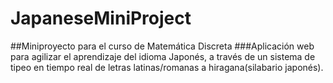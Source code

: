# JapaneseMiniProject

##Miniproyecto para el curso de Matemática Discreta
###Aplicación web para agilizar el aprendizaje del idioma Japonés, a través de un sistema de tipeo en tiempo real de letras latinas/romanas a hiragana(silabario japonés).
